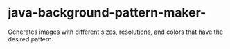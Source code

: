 # java-background-pattern-maker-
Generates images with different sizes, resolutions, and colors that have the desired pattern. 
